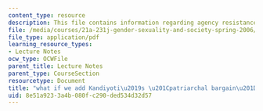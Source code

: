 ```yaml
---
content_type: resource
description: This file contains information regarding agency resistance.
file: /media/courses/21a-231j-gender-sexuality-and-society-spring-2006/8e51a9233a4b080fc290ded534d32d57_MIT21A_213JS06_agncy_resi.pdf
file_type: application/pdf
learning_resource_types:
- Lecture Notes
ocw_type: OCWFile
parent_title: Lecture Notes
parent_type: CourseSection
resourcetype: Document
title: "what if we add Kandiyoti\u2019s \u201Cpatriarchal bargain\u201D into discussion"
uid: 8e51a923-3a4b-080f-c290-ded534d32d57
---
```

